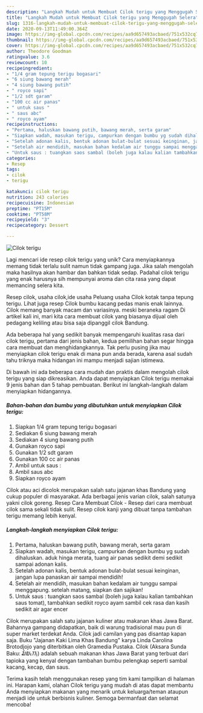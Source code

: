 ```yaml
---
description: "Langkah Mudah untuk Membuat Cilok terigu yang Menggugah Selera"
title: "Langkah Mudah untuk Membuat Cilok terigu yang Menggugah Selera"
slug: 1316-langkah-mudah-untuk-membuat-cilok-terigu-yang-menggugah-selera
date: 2020-09-13T11:49:00.364Z
image: https://img-global.cpcdn.com/recipes/aa9d657493acbaed/751x532cq70/cilok-terigu-foto-resep-utama.jpg
thumbnail: https://img-global.cpcdn.com/recipes/aa9d657493acbaed/751x532cq70/cilok-terigu-foto-resep-utama.jpg
cover: https://img-global.cpcdn.com/recipes/aa9d657493acbaed/751x532cq70/cilok-terigu-foto-resep-utama.jpg
author: Theodore Goodman
ratingvalue: 3.6
reviewcount: 10
recipeingredient:
- "1/4 gram tepung terigu bogasari"
- "6 siung bawang merah"
- "4 siung bawang putih"
- " royco sapi"
- "1/2 sdt garam"
- "100 cc air panas"
- " untuk saus "
- " saus abc"
- " royco ayam"
recipeinstructions:
- "Pertama, haluskan bawang putih, bawang merah, serta garam"
- "Siapkan wadah, masukan terigu, campurkan dengan bumbu yg sudah dihaluskan. aduk hinga merata, tuang air panas sedikit demi sedikit sampai adonan kalis."
- "Setelah adonan kalis, bentuk adonan bulat-bulat sesuai keinginan, jangan lupa panaskan air sampai mendidih!"
- "Setelah air mendidih, masukan bahan kedalam air tunggu sampai menggapung. setelah matang, siapkan dan sajikan!"
- "Untuk saus : tuangkan saos sambal (boleh juga kalau kalian tambahkan saus tomat), tambahkan sedikit royco ayam sambil cek rasa dan kasih sedikit air agar encer"
categories:
- Resep
tags:
- cilok
- terigu

katakunci: cilok terigu 
nutrition: 243 calories
recipecuisine: Indonesian
preptime: "PT15M"
cooktime: "PT58M"
recipeyield: "3"
recipecategory: Dessert

---
```



![Cilok terigu](https://img-global.cpcdn.com/recipes/aa9d657493acbaed/751x532cq70/cilok-terigu-foto-resep-utama.jpg)

Lagi mencari ide resep cilok terigu yang unik? Cara menyiapkannya memang tidak terlalu sulit namun tidak gampang juga. Jika salah mengolah maka hasilnya akan hambar dan bahkan tidak sedap. Padahal cilok terigu yang enak harusnya sih mempunyai aroma dan cita rasa yang dapat memancing selera kita.

Resep cilok, usaha cilok,ide usaha Peluang usaha Cilok kotak tanpa tepung terigu. Lihat juga resep Cilok bumbu kacang pedas manis enak lainnya. Cilok memang banyak macam dan variasinya. meski beraneka ragam Di artikel kali ini, mari kita cara membuat cilok yang biasanya dijual oleh pedagang keliling atau bisa saja dipanggil cilok Bandung.

Ada beberapa hal yang sedikit banyak mempengaruhi kualitas rasa dari cilok terigu, pertama dari jenis bahan, kedua pemilihan bahan segar hingga cara membuat dan menghidangkannya. Tak perlu pusing jika mau menyiapkan cilok terigu enak di mana pun anda berada, karena asal sudah tahu triknya maka hidangan ini mampu menjadi sajian istimewa.


Di bawah ini ada beberapa cara mudah dan praktis dalam mengolah cilok terigu yang siap dikreasikan. Anda dapat menyiapkan Cilok terigu memakai 9 jenis bahan dan 5 tahap pembuatan. Berikut ini langkah-langkah dalam menyiapkan hidangannya.

<!--inarticleads1-->

##### Bahan-bahan dan bumbu yang dibutuhkan untuk menyiapkan Cilok terigu:

1. Siapkan 1/4 gram tepung terigu bogasari
1. Sediakan 6 siung bawang merah
1. Sediakan 4 siung bawang putih
1. Gunakan  royco sapi
1. Gunakan 1/2 sdt garam
1. Gunakan 100 cc air panas
1. Ambil  untuk saus :
1. Ambil  saus abc
1. Siapkan  royco ayam


Cilok atau aci dicolok merupakan salah satu jajanan khas Bandung yang cukup populer di masyarakat. Ada berbagai jenis varian cilok, salah satunya yakni cilok goreng. Resep Cara Membuat Cilok - Resep dari cara membuat cilok sama sekali tidak sulit. Resep cilok kanji yang dibuat tanpa tambahan terigu memang lebih kenyal. 

<!--inarticleads2-->

##### Langkah-langkah menyiapkan Cilok terigu:

1. Pertama, haluskan bawang putih, bawang merah, serta garam
1. Siapkan wadah, masukan terigu, campurkan dengan bumbu yg sudah dihaluskan. aduk hinga merata, tuang air panas sedikit demi sedikit sampai adonan kalis.
1. Setelah adonan kalis, bentuk adonan bulat-bulat sesuai keinginan, jangan lupa panaskan air sampai mendidih!
1. Setelah air mendidih, masukan bahan kedalam air tunggu sampai menggapung. setelah matang, siapkan dan sajikan!
1. Untuk saus : tuangkan saos sambal (boleh juga kalau kalian tambahkan saus tomat), tambahkan sedikit royco ayam sambil cek rasa dan kasih sedikit air agar encer


Cilok merupakan salah satu jajanan kuliner atau makanan khas Jawa Barat. Bahannya gampang didapatkan, baik di warung tradisional mau pun di super market terdekat Anda. Cilok jadi camilan yang pas disantap kapan saja. Buku &#34;Jajanan Kaki Lima Khas Bandung&#34; karya Linda Carolina Brotodjojo yang diterbitkan oleh Gramedia Pustaka. Cilok (Aksara Sunda Baku: ᮎᮤᮜᮧᮊ᮪) adalah sebuah makanan khas Jawa Barat yang terbuat dari tapioka yang kenyal dengan tambahan bumbu pelengkap seperti sambal kacang, kecap, dan saus. 

Terima kasih telah menggunakan resep yang tim kami tampilkan di halaman ini. Harapan kami, olahan Cilok terigu yang mudah di atas dapat membantu Anda menyiapkan makanan yang menarik untuk keluarga/teman ataupun menjadi ide untuk berbisnis kuliner. Semoga bermanfaat dan selamat mencoba!
